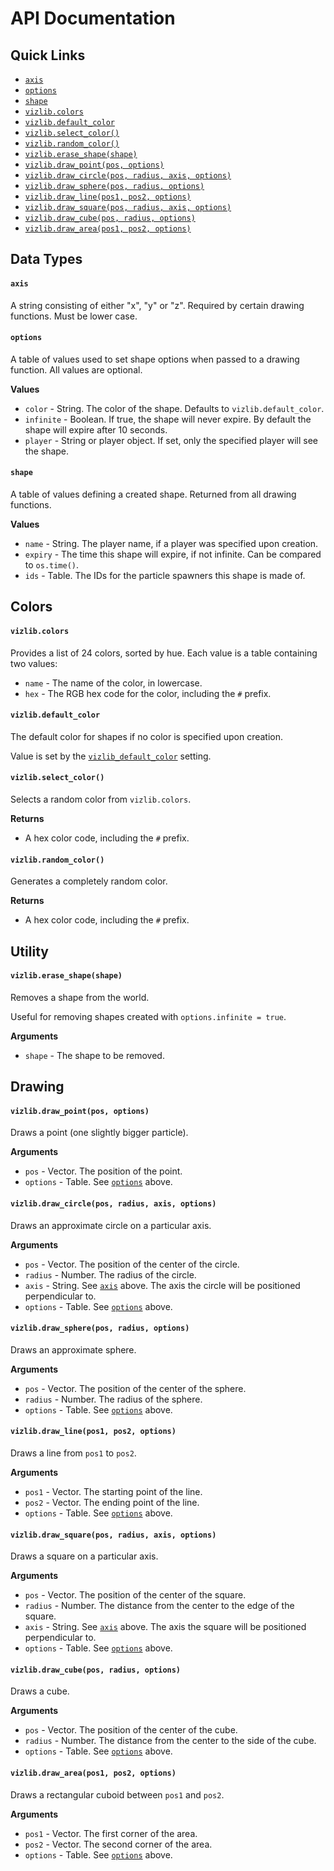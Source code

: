 # API Documentation

## Quick Links

- [`axis`](#axis)
- [`options`](#options)
- [`shape`](#shape)
- [`vizlib.colors`](#vizlibcolors)
- [`vizlib.default_color`](#vizlibdefault_color)
- [`vizlib.select_color()`](#vizlibselect_color)
- [`vizlib.random_color()`](#vizlibrandom_color)
- [`vizlib.erase_shape(shape)`](#vizliberase_shapeshape)
- [`vizlib.draw_point(pos, options)`](#vizlibdraw_pointpos-options)
- [`vizlib.draw_circle(pos, radius, axis, options)`](#vizlibdraw_circlepos-radius-axis-options)
- [`vizlib.draw_sphere(pos, radius, options)`](#vizlibdraw_spherepos-radius-options)
- [`vizlib.draw_line(pos1, pos2, options)`](#vizlibdraw_linepos1-pos2-options)
- [`vizlib.draw_square(pos, radius, axis, options)`](#vizlibdraw_squarepos-radius-axis-options)
- [`vizlib.draw_cube(pos, radius, options)`](#vizlibdraw_cubepos-radius-options)
- [`vizlib.draw_area(pos1, pos2, options)`](#vizlibdraw_areapos1-pos2-options)


## Data Types

#### **`axis`**

A string consisting of either "x", "y" or "z". Required by certain drawing functions. Must be lower case. 

#### **`options`**

A table of values used to set shape options when passed to a drawing function. All values are optional.

**Values**
- `color` - String. The color of the shape. Defaults to `vizlib.default_color`.
- `infinite` - Boolean. If true, the shape will never expire. By default the shape will expire after 10 seconds.
- `player` - String or player object. If set, only the specified player will see the shape.

#### **`shape`**

A table of values defining a created shape. Returned from all drawing functions.

**Values**
- `name` - String. The player name, if a player was specified upon creation.
- `expiry` - The time this shape will expire, if not infinite. Can be compared to `os.time()`.
- `ids` - Table. The IDs for the particle spawners this shape is made of.


## Colors

#### **`vizlib.colors`**

Provides a list of 24 colors, sorted by hue. Each value is a table containing two values:
- `name` - The name of the color, in lowercase.
- `hex` - The RGB hex code for the color, including the `#` prefix.

#### **`vizlib.default_color`**

The default color for shapes if no color is specified upon creation.

Value is set by the [`vizlib_default_color`](settingtypes.txt) setting.

#### **`vizlib.select_color()`**

Selects a random color from `vizlib.colors`.

**Returns**
- A hex color code, including the `#` prefix.

#### **`vizlib.random_color()`**

Generates a completely random color.

**Returns**
- A hex color code, including the `#` prefix.


## Utility

#### **`vizlib.erase_shape(shape)`**

Removes a shape from the world.

Useful for removing shapes created with `options.infinite = true`.

**Arguments**
- `shape` - The shape to be removed.


## Drawing

#### **`vizlib.draw_point(pos, options)`**

Draws a point (one slightly bigger particle).

**Arguments**
- `pos` - Vector. The position of the point.
- `options` - Table. See [`options`](#options) above.

#### **`vizlib.draw_circle(pos, radius, axis, options)`**

Draws an approximate circle on a particular axis.

**Arguments**
- `pos` - Vector. The position of the center of the circle.
- `radius` - Number. The radius of the circle.
- `axis` - String. See [`axis`](#axis) above. The axis the circle will be positioned perpendicular to.
- `options` - Table. See [`options`](#options) above.

#### **`vizlib.draw_sphere(pos, radius, options)`**

Draws an approximate sphere.

**Arguments**
- `pos` - Vector. The position of the center of the sphere.
- `radius` - Number. The radius of the sphere.
- `options` - Table. See [`options`](#options) above.

#### **`vizlib.draw_line(pos1, pos2, options)`**

Draws a line from `pos1` to `pos2`.

**Arguments**
- `pos1` - Vector. The starting point of the line.
- `pos2` - Vector. The ending point of the line.
- `options` - Table. See [`options`](#options) above.

#### **`vizlib.draw_square(pos, radius, axis, options)`**

Draws a square on a particular axis.

**Arguments**
- `pos` - Vector. The position of the center of the square.
- `radius` - Number. The distance from the center to the edge of the square.
- `axis` - String. See [`axis`](#axis) above. The axis the square will be positioned perpendicular to.
- `options` - Table. See [`options`](#options) above.

#### **`vizlib.draw_cube(pos, radius, options)`**

Draws a cube.

**Arguments**
- `pos` - Vector. The position of the center of the cube.
- `radius` - Number. The distance from the center to the side of the cube.
- `options` - Table. See [`options`](#options) above.

#### **`vizlib.draw_area(pos1, pos2, options)`**

Draws a rectangular cuboid between `pos1` and `pos2`.

**Arguments**
- `pos1` - Vector. The first corner of the area.
- `pos2` - Vector. The second corner of the area.
- `options` - Table. See [`options`](#options) above.

